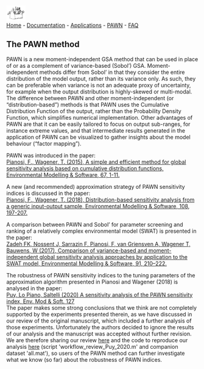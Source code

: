 [<img src="drawing2.png" alt="SAFE logo" style="width:10%;" >](./index.md/) <br>
[Home](./index.md/) - [Documentation](./Documentation.md/) - [Applications](./Applications.md/) - [PAWN](./Pawn.md/) - [FAQ](./Faqs.md/)

## The PAWN method

PAWN is a new moment-independent GSA method that can be used in place of or as a complement of 
variance-based (Sobol’) GSA. Moment-independent methods differ from Sobol’ in that they consider 
the entire distribution of the model output, rather than its variance only. As such, they can be 
preferable when variance is not an adequate proxy of uncertainty, for example when the output 
distribution is highly-skewed or multi-modal. The difference between PAWN and other moment-independent 
(or “distribution-based”) methods is that PAWN uses the Cumulative Distribution Function of the output, 
rather than the Probability Density Function, which simplifies numerical implementation. 
Other advantages of PAWN are that it can be easily tailored to focus on output sub-ranges, 
for instance extreme values, and that intermediate results generated in the application of PAWN 
can be visualized to gather insights about the model behaviour (“factor mapping”).

PAWN was introduced in the paper: <br>
[Pianosi, F., Wagener, T. (2015), A simple and efficient method for global sensitivity analysis based on 
cumulative distribution functions, Environmental Modelling & Software, 67, 1-11.](http://www.sciencedirect.com/science/article/pii/S1364815215000237)

A new (and recommended) approximation strategy of PAWN sensitivity indices is discussed in the paper: <br>
[Pianosi, F., Wagener, T. (2018), Distribution-based sensitivity analysis from a generic input-output sample, 
Environmental Modelling & Software, 108, 197-207.](https://www.sciencedirect.com/science/article/pii/S1364815218303220)

<!--The Matlab code to implement the new strategy (including workflow scripts to reproduce the paper results) is available here.-->

A comparison between PAWN and Sobol’ for parameter screening and ranking of a relatively 
complex environmental model (SWAT) is presented in the paper: <br>
[Zadeh FK, Nossent J, Sarrazin F, Pianosi, F, van Griensven A, Wagener T, Bauwens, W (2017), 
Comparison of variance-based and moment-independent global sensitivity analysis approaches 
by application to the SWAT model, Environmental Modelling & Software, 91, 
210–222.](http://www.sciencedirect.com/science/article/pii/S1364815217301159)

The robustness of PAWN sensitivity indices to the tuning parameters of the approximation algorithm 
presented in Pianosi and Wagener (2018) is analysed in the paper: <br>
[Puy, Lo Piano, Saltelli (2020) A sensitivity analysis of the PAWN sensitivity index, Env. Mod & Soft. 
127](https://www.sciencedirect.com/science/article/pii/S1364815219306607)<br> 
The paper makes some strong conclusions that we think are not completely supported by the experiments presented 
therein, as we have discussed in our review of the original manuscript, which included a further analysis of those experiments. 
Unfortunately the authors decided to ignore the results of our analysis and the manuscript was accepted 
without further revision. We are therefore sharing our review 
[here](https://github.com/SAFEtoolbox/Miscellaneous/blob/main/Review_of_Puy_2020.pdf)
and the code to reproduce our analysis [here](https://github.com/SAFEtoolbox/Miscellaneous/) 
(script 'workflow_review_Puy_2020.m' and companion dataset 'all.mat'), 
so users of the PAWN method can further investigate what we know (so far) about the robustness of PAWN indices.

